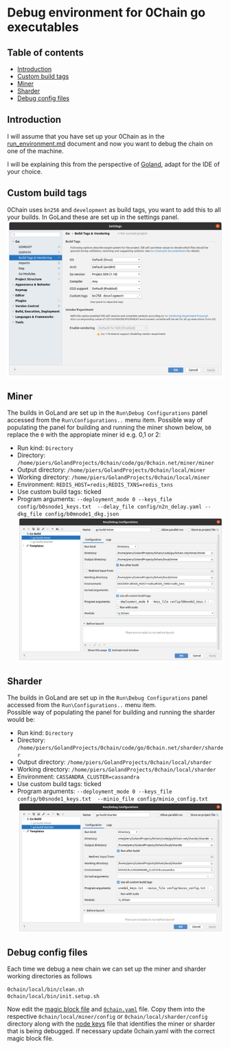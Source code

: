 # Debug environment for 0Chain go executables

## Table of contents

- [Introduction](#introduction)
- [Custom build tags](#custom-build-tags)
- [Miner](#miner)     
- [Sharder](#Sharder)
- [Debug config files](#debug-config-files)

## Introduction

I will assume that you have set up your 0Chain as in the
[run_environment.md](https://github.com/0chain/0chain/blob/debug_builds/local/run_environment.md)
document and now you want to debug the chain on one of the machine.

I will be explaining this from the perspective of 
[Goland](https://www.jetbrains.com/go/promo/?gclid=CjwKCAiAm-2BBhANEiwAe7eyFHLK4O3pHcNb0Vi_q4l5pOkSoeLN4XTYNFXJYeJbFBWQ0NzEeTEixBoCAEoQAvD_BwE),
adapt for the IDE of your choice.

## Custom build tags

0Chain uses `bn256` and `development` as build tags, you want to add this to all your builds. In GoLand 
these are set up in the settings panel.  
![pierses image](https://github.com/0chain/0chain/blob/debug_builds/local/goland%20settings.png?raw=true)

## Miner
The builds in GoLand are set up in the `Run\Debug Configurations` panel accessed from the
`Run\Configurations..` menu item. 
Possible way of populating the panel for building and running the miner shown below, `b0` replace the `0`
with the appropiate miner id e.g. 0,1 or 2:
* Run kind: `Directory`
* Directory: `/home/piers/GolandProjects/0chain/code/go/0chain.net/miner/miner`
* Output directory: `/home/piers/GolandProjects/0chain/local/miner`
* Working directory: `/home/piers/GolandProjects/0chain/local/miner`  
* Environment: `REDIS_HOST=redis;REDIS_TXNS=redis_txns`
* Use custom build tags: ticked
* Program arguments: `--deployment_mode 0 --keys_file config/b0snode1_keys.txt 
  --delay_file config/n2n_delay.yaml --dkg_file config/b0mnode1_dkg.json` 
![pierses image](https://github.com/0chain/0chain/blob/debug_builds/local/goland%20miner.png?raw=true)

## Sharder
The builds in GoLand are set up in the `Run\Debug Configurations` panel accessed from the
`Run\Configurations..` menu item.\
Possible way of populating the panel for building and running the sharder would be:
* Run kind: `Directory`
* Directory: `/home/piers/GolandProjects/0chain/code/go/0chain.net/sharder/sharder`
* Output directory: `/home/piers/GolandProjects/0chain/local/sharder`
* Working directory: `/home/piers/GolandProjects/0chain/local/sharder`
* Environment: `CASSANDRA_CLUSTER=cassandra`
* Use custom build tags: ticked
* Program arguments: `--deployment_mode 0 --keys_file config/b0snode1_keys.txt 
  --minio_file config/minio_config.txt`
![pierses image](https://github.com/0chain/0chain/blob/debug_builds/local/goland%20sharder.png?raw=true)
  
## Debug config files

Each time we debug a new chain we can set up the miner and sharder working directories as follows
```shell
0chain/local/bin/clean.sh
0chain/local/bin/init.setup.sh
```
Now edit the [magic block file](https://github.com/0chain/0chain/blob/debug_builds/local/run_environment.md#magic-block) and 
[`0chain.yaml`](https://github.com/0chain/0chain/blob/debug_builds/local/run_environment.md#0chain-yaml) file. Copy them 
into the respective `0chain/local/miner/config` or `0chain/local/sharder/config` directory along with the 
[node keys](https://github.com/0chain/0chain/blob/debug_builds/local/run_environment.md#node-keys)
file that identifies the miner or sharder that is being debugged. If necessary update
0chain.yaml with the correct magic block file.
